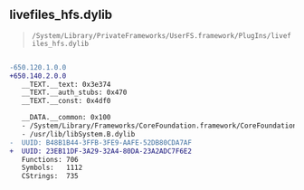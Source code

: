 ## livefiles_hfs.dylib

> `/System/Library/PrivateFrameworks/UserFS.framework/PlugIns/livefiles_hfs.dylib`

```diff

-650.120.1.0.0
+650.140.2.0.0
   __TEXT.__text: 0x3e374
   __TEXT.__auth_stubs: 0x470
   __TEXT.__const: 0x4df0

   __DATA.__common: 0x100
   - /System/Library/Frameworks/CoreFoundation.framework/CoreFoundation
   - /usr/lib/libSystem.B.dylib
-  UUID: B48B1B44-3FFB-3FE9-AAFE-52DB80CDA7AF
+  UUID: 23EB11DF-3A29-32A4-80DA-23A2ADC7F6E2
   Functions: 706
   Symbols:   1112
   CStrings:  735

```
